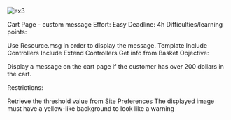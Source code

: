 ![ex3](https://user-images.githubusercontent.com/70142353/197867581-b569960b-05c5-480a-8024-b22857d63ad2.jpg)




Cart Page - custom message
Effort: Easy
Deadline: 4h
Difficulties/learning points:

Use Resource.msg in order to display the message.
Template Include
Controllers Include
Extend Controllers
Get info from Basket
Objective:

Display a message on the cart page if the customer has over 200 dollars in the cart.



Restrictions:

Retrieve the threshold value from Site Preferences
The displayed image must have a yellow-like background to look like a warning
